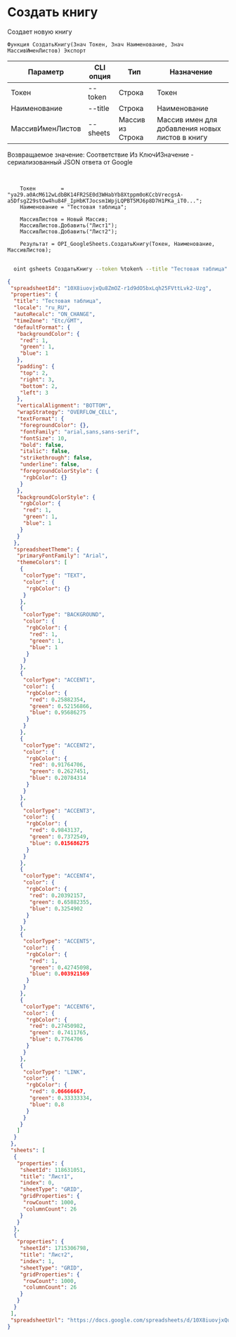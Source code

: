 ﻿---
sidebar_position: 1
---

# Создать книгу
 Создает новую книгу



`Функция СоздатьКнигу(Знач Токен, Знач Наименование, Знач МассивИменЛистов) Экспорт`

  | Параметр | CLI опция | Тип | Назначение |
  |-|-|-|-|
  | Токен | --token | Строка | Токен |
  | Наименование | --title | Строка | Наименование |
  | МассивИменЛистов | --sheets | Массив из Строка | Массив имен для добавления новых листов в книгу |

  
  Возвращаемое значение:   Соответствие Из КлючИЗначение - сериализованный JSON ответа от Google

<br/>




```bsl title="Пример кода"
    Токен        = "ya29.a0AcM612wLdbBK14FR2SE0d3WHabYb8Xtppm0oKCcbVrecgsA-a5DfsgZ29stOw4hu84F_IpHbKTJocsm1WpjLQPBT5MJ6p8D7H1PKa_iT0...";
    Наименование = "Тестовая таблица";

    МассивЛистов = Новый Массив;
    МассивЛистов.Добавить("Лист1");
    МассивЛистов.Добавить("Лист2");

    Результат = OPI_GoogleSheets.СоздатьКнигу(Токен, Наименование, МассивЛистов);
```



```sh title="Пример команды CLI"
    
  oint gsheets СоздатьКнигу --token %token% --title "Тестовая таблица" --sheets %sheets%

```

```json title="Результат"
{
 "spreadsheetId": "10X8iuovjxQu8ZmOZ-r1d9dO5bxLqh25FVttLvk2-Uzg",
 "properties": {
  "title": "Тестовая таблица",
  "locale": "ru_RU",
  "autoRecalc": "ON_CHANGE",
  "timeZone": "Etc/GMT",
  "defaultFormat": {
   "backgroundColor": {
    "red": 1,
    "green": 1,
    "blue": 1
   },
   "padding": {
    "top": 2,
    "right": 3,
    "bottom": 2,
    "left": 3
   },
   "verticalAlignment": "BOTTOM",
   "wrapStrategy": "OVERFLOW_CELL",
   "textFormat": {
    "foregroundColor": {},
    "fontFamily": "arial,sans,sans-serif",
    "fontSize": 10,
    "bold": false,
    "italic": false,
    "strikethrough": false,
    "underline": false,
    "foregroundColorStyle": {
     "rgbColor": {}
    }
   },
   "backgroundColorStyle": {
    "rgbColor": {
     "red": 1,
     "green": 1,
     "blue": 1
    }
   }
  },
  "spreadsheetTheme": {
   "primaryFontFamily": "Arial",
   "themeColors": [
    {
     "colorType": "TEXT",
     "color": {
      "rgbColor": {}
     }
    },
    {
     "colorType": "BACKGROUND",
     "color": {
      "rgbColor": {
       "red": 1,
       "green": 1,
       "blue": 1
      }
     }
    },
    {
     "colorType": "ACCENT1",
     "color": {
      "rgbColor": {
       "red": 0.25882354,
       "green": 0.52156866,
       "blue": 0.95686275
      }
     }
    },
    {
     "colorType": "ACCENT2",
     "color": {
      "rgbColor": {
       "red": 0.91764706,
       "green": 0.2627451,
       "blue": 0.20784314
      }
     }
    },
    {
     "colorType": "ACCENT3",
     "color": {
      "rgbColor": {
       "red": 0.9843137,
       "green": 0.7372549,
       "blue": 0.015686275
      }
     }
    },
    {
     "colorType": "ACCENT4",
     "color": {
      "rgbColor": {
       "red": 0.20392157,
       "green": 0.65882355,
       "blue": 0.3254902
      }
     }
    },
    {
     "colorType": "ACCENT5",
     "color": {
      "rgbColor": {
       "red": 1,
       "green": 0.42745098,
       "blue": 0.003921569
      }
     }
    },
    {
     "colorType": "ACCENT6",
     "color": {
      "rgbColor": {
       "red": 0.27450982,
       "green": 0.7411765,
       "blue": 0.7764706
      }
     }
    },
    {
     "colorType": "LINK",
     "color": {
      "rgbColor": {
       "red": 0.06666667,
       "green": 0.33333334,
       "blue": 0.8
      }
     }
    }
   ]
  }
 },
 "sheets": [
  {
   "properties": {
    "sheetId": 118631051,
    "title": "Лист1",
    "index": 0,
    "sheetType": "GRID",
    "gridProperties": {
     "rowCount": 1000,
     "columnCount": 26
    }
   }
  },
  {
   "properties": {
    "sheetId": 1715306798,
    "title": "Лист2",
    "index": 1,
    "sheetType": "GRID",
    "gridProperties": {
     "rowCount": 1000,
     "columnCount": 26
    }
   }
  }
 ],
 "spreadsheetUrl": "https://docs.google.com/spreadsheets/d/10X8iuovjxQu8ZmOZ-r1d9dO5bxLqh25FVttLvk2-Uzg/edit"
}
```
